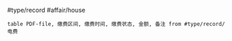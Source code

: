 #type/record #affair/house 

```dataview
table PDF-file, 缴费区间, 缴费时间, 缴费状态, 金额, 备注 from #type/record/电费 
```


